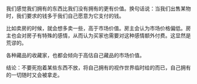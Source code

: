 我们感觉我们拥有的东西比我们没有拥有的更有价值。换句话说：当我们出售某物时，我们要求的钱多于我们自己愿意为它支付的钱。

比如卖房的时候，就会想多卖一些，高于市场价值。房主会认为市场价格偏低。房主也会对房子有特殊的感情，从而认为买家也需要对这种感情额外付费。这显然是荒谬的。

各种藏品的收藏家，也都会倾向于高估自己藏品的市场价值。

结论：不要死抱着某些东西不放，将自己拥有的视作世界临时给的而已，自己拥有的一切随时又会被拿走。